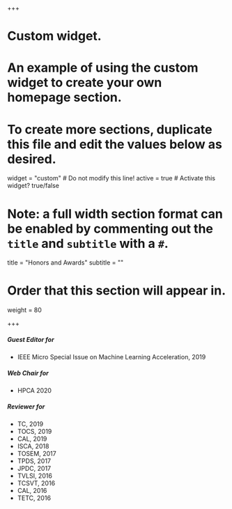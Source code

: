 +++
# Custom widget.
# An example of using the custom widget to create your own homepage section.
# To create more sections, duplicate this file and edit the values below as desired.
widget = "custom"  # Do not modify this line!
active = true  # Activate this widget? true/false

# Note: a full width section format can be enabled by commenting out the `title` and `subtitle` with a `#`.
title = "Honors and Awards"
subtitle = ""

# Order that this section will appear in.
weight = 80

+++

##### Guest Editor for
- IEEE Micro Special Issue on Machine Learning Acceleration, 2019

##### Web Chair for
- HPCA 2020

##### Reviewer for
-	TC, 2019
-	TOCS, 2019
-	CAL, 2019
-	ISCA, 2018
-	TOSEM, 2017
-	TPDS, 2017
-	JPDC, 2017
-	TVLSI, 2016
-	TCSVT, 2016
-	CAL, 2016
-	TETC, 2016
